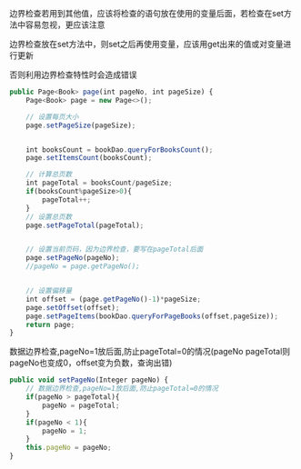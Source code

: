 边界检查若用到其他值，应该将检查的语句放在使用的变量后面，若检查在set方法中容易忽视，更应该注意



边界检查放在set方法中，则set之后再使用变量，应该用get出来的值或对变量进行更新

否则利用边界检查特性时会造成错误

```javascript
public Page<Book> page(int pageNo, int pageSize) {
    Page<Book> page = new Page<>();

    // 设置每页大小
    page.setPageSize(pageSize);


    int booksCount = bookDao.queryForBooksCount();
    page.setItemsCount(booksCount);

    // 计算总页数
    int pageTotal = booksCount/pageSize;
    if(booksCount%pageSize>0){
        pageTotal++;
    }
    // 设置总页数
    page.setPageTotal(pageTotal);


    // 设置当前页码，因为边界检查，要写在pageTotal后面
    page.setPageNo(pageNo);
    //pageNo = page.getPageNo();


    // 设置偏移量
    int offset = (page.getPageNo()-1)*pageSize;
    page.setOffset(offset);
    page.setPageItems(bookDao.queryForPageBooks(offset,pageSize));
    return page;
}
```



数据边界检查,pageNo=1放后面,防止pageTotal=0的情况(pageNo pageTotal则pageNo也变成0，offset变为负数，查询出错)

```javascript
public void setPageNo(Integer pageNo) {
    // 数据边界检查,pageNo=1放后面,防止pageTotal=0的情况
    if(pageNo > pageTotal){
        pageNo = pageTotal;
    }
    if(pageNo < 1){
        pageNo = 1;
    }
    this.pageNo = pageNo;
}
```

